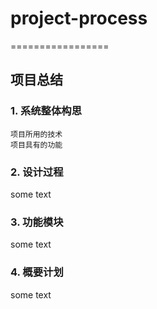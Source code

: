 # project-process
=================
## 项目总结
### 1. 系统整体构思
    项目所用的技术
    项目具有的功能

### 2. 设计过程
some text

### 3. 功能模块
some text

### 4. 概要计划
some text
